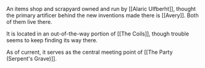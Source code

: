 An items shop and scrapyard owned and run by [[Alaric Ulfberht]], thought the primary artificer behind the new inventions made there is [[Avery]]. Both of them live there.

It is located in an out-of-the-way portion of [[The Coils]], though trouble seems to keep finding its way there.

As of current, it serves as the central meeting point of [[The Party (Serpent's Grave)]].